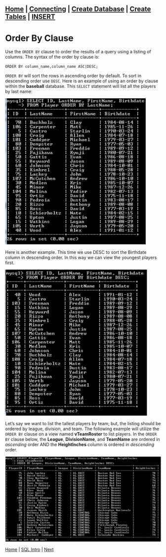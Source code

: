 [Home](/) | [Connecting](/2-connecting/) | [Create Database](/3-create-database/) | [Create Tables](/4-create-table/) | [INSERT](/5-insert/)  
---

# Order By Clause

Use the `ORDER BY` clause to order the results of a query using a listing of columns. The syntax of the order by clause is:

```
ORDER BY column_name,column_name ASC|DESC;
```

`ORDER BY` will sort the rows in ascending order by default.  To sort in descending order use `DESC`.
Here is an example of using an order by clause within the **baseball** database.  This `SELECT` statement will list all the players by last name:

![Order By List Players desc](/static/assets/img/order-by1.png)

Here is another example.  This time we use DESC to sort the Birthdate column in descending order.  In this way we can view the youngest players first.

![Order By List Players birthdate desc](/static/assets/img/order-by2.png)

Let’s say we want to list the tallest players by team; but, the listing should be ordered by league, division, and team.  The following example will utilize the `ORDER BY` clause on a view named **vTeamRoster** to list players.  In the `ORDER BY` clause below, the **League**, **DivisionName**, and **TeamName** are ordered in _ascending_ order AND the **HeightInches** column is ordered in _descending_ order.

![Order By List Players height descending](/static/assets/img/order-by3.png)




[Home](/)  |  [SQL Intro](/10-joins/)  |  [Next](/10-joins/1)

